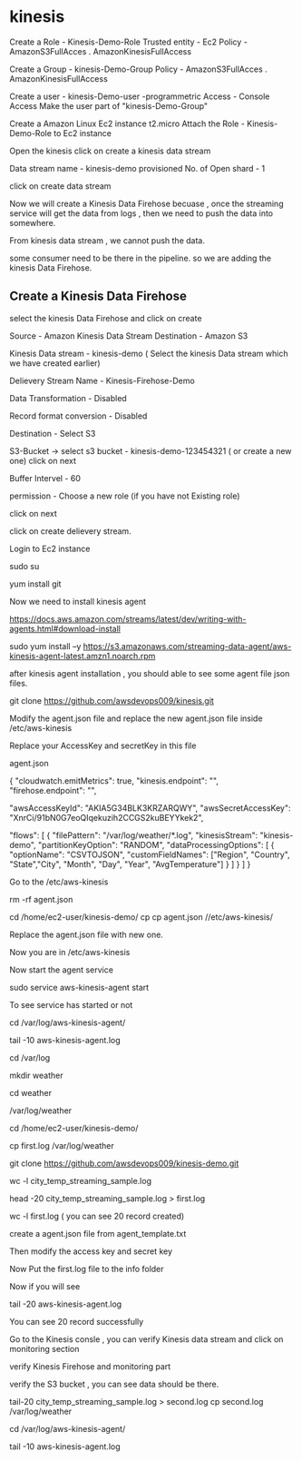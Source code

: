 # kinesis

Create a Role - Kinesis-Demo-Role
Trusted entity - Ec2
Policy - AmazonS3FullAcces .
         AmazonKinesisFullAccess

Create a Group - kinesis-Demo-Group
		 Policy - AmazonS3FullAcces .
         AmazonKinesisFullAccess

Create a user - kinesis-Demo-user
      -programmetric Access
	  - Console Access
Make the user part of "kinesis-Demo-Group"

Create a Amazon Linux Ec2 instance t2.micro
Attach the Role -   Kinesis-Demo-Role  to Ec2 instance

Open the kinesis
click on create a kinesis data stream

Data stream name - kinesis-demo
provisioned
No. of Open shard - 1

click on create data stream

Now we will create a Kinesis Data Firehose becuase , once the streaming service will get the data from logs , then we need to push the data
into somewhere.

From kinesis data stream , we cannot push the data.

some consumer need to be there in the pipeline. so we are adding the kinesis Data Firehose.

Create a Kinesis Data Firehose
-------------------------------

select the kinesis Data Firehose and click on create

Source - Amazon Kinesis Data Stream
Destination - Amazon S3

Kinesis Data stream - kinesis-demo ( Select the kinesis Data stream which we have created earlier)

Delievery Stream Name - Kinesis-Firehose-Demo


Data Transformation - Disabled

Record format conversion - Disabled


Destination - Select S3

S3-Bucket -> select s3 bucket - kinesis-demo-123454321 ( or create a new one)
click on next

Buffer Intervel - 60

permission - Choose a new role  (if you have not Existing role)

click on next

click on create delievery stream.


Login to Ec2 instance

sudo su

yum install git

Now we need to install kinesis agent

https://docs.aws.amazon.com/streams/latest/dev/writing-with-agents.html#download-install

sudo yum install –y https://s3.amazonaws.com/streaming-data-agent/aws-kinesis-agent-latest.amzn1.noarch.rpm

after kinesis agent installation , you should able to see some agent file json files.

git clone https://github.com/awsdevops009/kinesis.git



Modify the agent.json file and replace the new agent.json file inside /etc/aws-kinesis

Replace your AccessKey and secretKey in this file

agent.json

{
  "cloudwatch.emitMetrics": true,
  "kinesis.endpoint": "",
  "firehose.endpoint": "",

  "awsAccessKeyId": "AKIA5G34BLK3KRZARQWY",
  "awsSecretAccessKey": "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",

  "flows": [
    {
      "filePattern": "/var/log/weather/*.log",
      "kinesisStream": "kinesis-demo",
      "partitionKeyOption": "RANDOM",
      "dataProcessingOptions": [
         {
            "optionName": "CSVTOJSON",
            "customFieldNames": ["Region", "Country", "State","City", "Month", "Day", "Year", "AvgTemperature"]
         }
      ]
    }
  ]
}


Go to the /etc/aws-kinesis

rm -rf agent.json

cd /home/ec2-user/kinesis-demo/
cp cp agent.json //etc/aws-kinesis/

Replace the agent.json file with new one.

Now you are in /etc/aws-kinesis

Now start the agent service

sudo service aws-kinesis-agent start

To see service has started or not

cd /var/log/aws-kinesis-agent/

tail -10 aws-kinesis-agent.log



cd /var/log

mkdir weather

cd weather

/var/log/weather

cd /home/ec2-user/kinesis-demo/

cp first.log /var/log/weather



git clone https://github.com/awsdevops009/kinesis-demo.git



wc -l city_temp_streaming_sample.log

head -20 city_temp_streaming_sample.log > first.log

wc -l first.log ( you can see 20 record created)

create a agent.json file  from agent_template.txt

Then modify the access key and secret key


Now Put the first.log file to the info folder

Now if you will see

tail -20 aws-kinesis-agent.log

You can see 20 record successfully


Go to the Kinesis consle , you can verify Kinesis data stream  and click on monitoring section

verify Kinesis Firehose  and monitoring part

verify the S3 bucket , you can see data should be there.



tail-20 city_temp_streaming_sample.log > second.log
cp second.log /var/log/weather

cd /var/log/aws-kinesis-agent/

tail -10 aws-kinesis-agent.log
